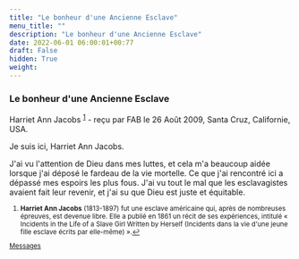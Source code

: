 ```yaml
---
title: "Le bonheur d'une Ancienne Esclave"
menu_title: ""
description: "Le bonheur d'une Ancienne Esclave"
date: 2022-06-01 06:00:01+00:77
draft: False
hidden: True
weight:
---
```

### Le bonheur d'une Ancienne Esclave

Harriet Ann Jacobs <sup id="a1">[1](#f1)</sup> - reçu par FAB le 26 Août 2009, Santa Cruz, Californie, USA.

Je suis ici, Harriet Ann Jacobs.

J'ai vu l'attention de Dieu dans mes luttes, et cela m'a beaucoup aidée lorsque j'ai déposé le fardeau de la vie mortelle. Ce que j'ai rencontré ici a dépassé mes espoirs les plus fous. J'ai vu tout le mal que les esclavagistes avaient fait leur revenir, et j'ai su que Dieu est juste et équitable.
<small>

1. <large id="f1"> **Harriet Ann Jacobs** (1813-1897) fut une esclave américaine qui, après de nombreuses épreuves, est devenue libre. Elle a publié en 1861 un récit de ses expériences, intitulé « Incidents in the Life of a Slave Girl Written by Herself (Incidents dans la vie d'une jeune fille esclave écrits par elle-même) ».[↩](#a1)

[Messages](/fr-contemporary-messages/fr-contemporary-messages-by-date-order/fr-contemporary-messages-2009)